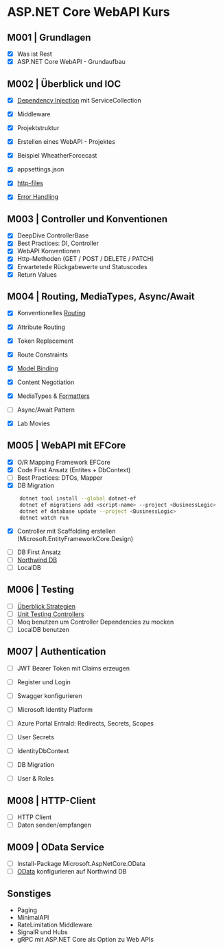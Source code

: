 # ASP.NET Core WebAPI Kurs

## M001 | Grundlagen

- [x] Was ist Rest
- [x] ASP.NET Core WebAPI - Grundaufbau

## M002 | Überblick und IOC

- [x] [Dependency Injection](https://learn.microsoft.com/en-us/aspnet/web-api/overview/advanced/dependency-injection) mit ServiceCollection
- [x] Middleware

- [x] Projektstruktur
- [x] Erstellen eines WebAPI - Projektes
- [x] Beispiel WheatherForcecast
- [x] appsettings.json
- [x] [http-files](https://learn.microsoft.com/en-us/aspnet/core/test/http-files)
- [x] [Error Handling](https://learn.microsoft.com/en-us/aspnet/web-api/overview/error-handling/exception-handling)

## M003 | Controller und Konventionen

- [x] DeepDive ControllerBase
- [x] Best Practices: DI, Controller
- [x] WebAPI Konventionen
- [x] Http-Methoden (GET / POST / DELETE / PATCH)
- [x] Erwartetede Rückgabewerte und Statuscodes
- [x] Return Values

## M004 | Routing, MediaTypes, Async/Await

- [x] Konventionelles [Routing](https://learn.microsoft.com/en-us/aspnet/web-api/overview/web-api-routing-and-actions/)
- [x] Attribute Routing
- [x] Token Replacement
- [x] Route Constraints
- [x] [Model Binding](https://learn.microsoft.com/en-us/aspnet/web-api/overview/formats-and-model-binding/)

- [x] Content Negotiation
- [x] MediaTypes & [Formatters](https://learn.microsoft.com/en-us/aspnet/web-api/overview/formats-and-model-binding/media-formatters)

- [ ] Async/Await Pattern

- [x] Lab Movies

## M005 | WebAPI mit EFCore

<!--
    - Microsoft.EntityFrameworkCore.SqlServer
    - Microsoft.EntityFrameworkCore.Tools
-->

- [x] O/R Mapping Framework EFCore
- [x] Code First Ansatz (Entites + DbContext)
- [ ] Best Practices: DTOs, Mapper
- [x] DB Migration

```bash
	dotnet tool install --global dotnet-ef
	dotnet ef migrations add <script-name> --project <BusinessLogic>
	dotnet ef database update --project <BusinessLogic>
	dotnet watch run
```

- [x] Controller mit Scaffolding erstellen (Microsoft.EntityFrameworkCore.Design)
<!--
	```bash
	dotnet tool install -g dotnet-aspnet-codegenerator

	dotnet-aspnet-codegenerator controller -name YourModelController -m YourModel -dc NorthwindDbContext -outDir Controllers -udl
	```
-->

- [ ] DB First Ansatz
- [ ] [Northwind DB](https://github.com/microsoft/sql-server-samples/blob/master/samples/databases/northwind-pubs/instnwnd.sql)
- [ ] LocalDB

<!--
	```bash
		SqlLocalDB create <InstanceName>
		SqlLocalDB start <InstanceName>
		SqlLocalDB info <InstanceName>

		-- Datenbank erstellen
		sqlcmd -S "(localdb)\mssqllocaldb" -Q "CREATE DATABASE NORTHWND;"

		-- Script ausführen
		sqlcmd -S "(localdb)\mssqllocaldb" -d NORTHWND -i instnwnd.sql

		-- Ausführung überprüfen
		sqlcmd -S "(localdb)\mssqllocaldb" -d NORTHWND -Q "SELECT * FROM sys.tables;"
	```
-->

## M006 | Testing

- [ ] [Überblick Strategien](https://learn.microsoft.com/de-de/ef/core/testing/)
- [ ] [Unit Testing Controllers](https://learn.microsoft.com/en-us/aspnet/web-api/overview/testing-and-debugging/unit-testing-controllers-in-web-api)
- [ ] Moq benutzen um Controller Dependencies zu mocken
- [ ] LocalDB benutzen

<!-- https://learn.microsoft.com/en-us/aspnet/web-api/overview/testing-and-debugging/ -->

## M007 | Authentication

- [ ] JWT Bearer Token mit Claims erzeugen
- [ ] Register und Login
- [ ] Swagger konfigurieren

- [ ] Microsoft Identity Platform
- [ ] Azure Portal EntraId: Redirects, Secrets, Scopes
- [ ] User Secrets
- [ ] IdentityDbContext<AppUser>
- [ ] DB Migration
- [ ] User & Roles

<!--
    - Microsoft.Identity.Web
    - Microsoft.AspNetCore.Identity.EntityFrameworkCore
    - Microsoft.EntityFrameworkCore.Design
-->

## M008 | HTTP-Client

- [ ] HTTP Client
- [ ] Daten senden/empfangen

## M009 | OData Service

- [ ] Install-Package Microsoft.AspNetCore.OData
- [ ] [OData](https://learn.microsoft.com/en-us/aspnet/web-api/overview/odata-support-in-aspnet-web-api/) konfigurieren auf Northwind DB

<!-- https://github.com/OData/AspNetCoreOData/tree/main/sample/ODataAlternateKeySample -->

## Sonstiges

- Paging
- MinimalAPI
- RateLimitation Middleware
- SignalR und Hubs
- gRPC mit ASP.NET Core als Option zu Web APIs
